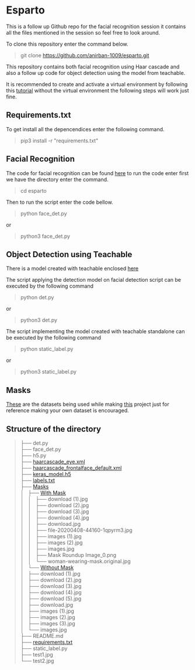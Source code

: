 # Esparto

This is a follow up Github repo for the facial recognition session it contains all the files mentioned in the session so feel free to look around.

To clone this repository enter the command below.

>git clone https://github.com/anirban-1009/esparto.git

This repository contains both facial recognition using Haar cascade and also a follow up code for object detection using the model from teachable.

It is recommended to create and activate a virtual environment by following this [tutorial](https://www.geeksforgeeks.org/create-virtual-environment-using-venv-python/ "The tutorial")  without the virtual environment the following steps will work just fine.

## Requirements.txt

To get install all the depencendices enter the following command.

>pip3 install -r "requirements.txt"

## Facial Recognition

The code for facial recognition can be found
[here](https://github.com/anirban-1009/esparto/blob/main/face_det.py "The code")
 to run the code enter first we have the directory enter the command.
>cd esparto

Then to run the script enter the code bellow.
>python face_det.py

or

>python3 face_det.py

## Object Detection using Teachable

There is a model created with teachable enclosed [here](https://github.com/anirban-1009/esparto/blob/main/keras_model.h5 "The model")

The script applying the detection model on facial detection script can be executed by the following command

>python det.py

or 

>python3 det.py

The script implementing the model created with teachable standalone can be executed by the following command

>python static_label.py

or 

>python3 static_label.py

## Masks

[These](https://github.com/anirban-1009/esparto/tree/main/Masks "The masks") are the datasets being used while making [this](https://drive.google.com/file/d/1gFLkIJnktulYjTFhvKamowU4V5GCespG/view?usp=sharing "the project") project just for reference making your own dataset is encouraged.

## Structure of the directory

>├── det.py   
├── face_det.py     
├── h5.py       
├── [haarcascade_eye.xml](https://github.com/anirban-1009/esparto/blob/main/haarcascade_eye.xml)     
├── [haarcascade_frontalface_default.xml](https://github.com/anirban-1009/esparto/blob/main/haarcascade_frontalface_default.xml)        
├── [keras_model.h5](https://github.com/anirban-1009/esparto/blob/main/keras_model.h5)  
├── [labels.txt](https://github.com/anirban-1009/esparto/blob/main/labels.txt)  
├── [Masks  ](https://github.com/anirban-1009/esparto/tree/main/Masks "Masks")   
│   ├── [With Mask](https://github.com/anirban-1009/esparto/tree/main/Masks/With%20Mask)   
│   │   ├── download (1).jpg    
│   │   ├── download (2).jpg    
│   │   ├── download (3).jpg    
│   │   ├── download (4).jpg    
│   │   ├── download.jpg    
│   │   ├── file-20200408-44160-1qpyrm3.jpg     
│   │   ├── images (1).jpg      
│   │   ├── images (2).jpg      
│   │   ├── images.jpg      
│   │   ├── Mask Roundup Image_0.png        
│   │   └── woman-wearing-mask.original.jpg     
│   └── [Without Mask](https://github.com/anirban-1009/esparto/tree/main/Masks/Without%20Mask)        
│       ├── download (1).jpg    
│       ├── download (2).jpg    
│       ├── download (3).jpg    
│       ├── download (4).jpg    
│       ├── download (5).jpg    
│       ├── download.jpg    
│       ├── images (1).jpg  
│       ├── images (2).jpg  
│       ├── images (3).jpg  
│       └── images.jpg      
├── README.md   
├── [requirements.txt](https://github.com/anirban-1009/esparto/blob/main/requirements.txt)    
├── static_label.py     
├── test1.jpg       
└── test2.jpg
